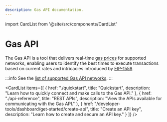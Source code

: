 ```yaml
---
description: Gas API documentation.
---
```


import CardList from '@site/src/components/CardList'

# Gas API

The Gas API is a tool that delivers real-time [gas prices](../../concepts/gas.md) for supported networks, enabling users to identify the best times to execute transactions based on current rates and intricacies introduced by [EIP-1559](https://eips.ethereum.org/EIPS/eip-1559).

:::info
See the [list of supported Gas API networks](../../get-started/endpoints.md#gas-api).
:::

<CardList
  items={[
    {
      href: "./quickstart",
      title: "Quickstart",
      description: "Learn how to quickly connect and make calls to the Gas API."
    },
    {
      href: "./api-reference",
      title: "REST APIs",
      description: "View the APIs available for communicating with the Gas API."
    },
    {
      href: "/developer-tools/dashboard/get-started/create-api",
      title: "Create an API key",
      description: "Learn how to create and secure an API key."
    }
  ]}
/>
